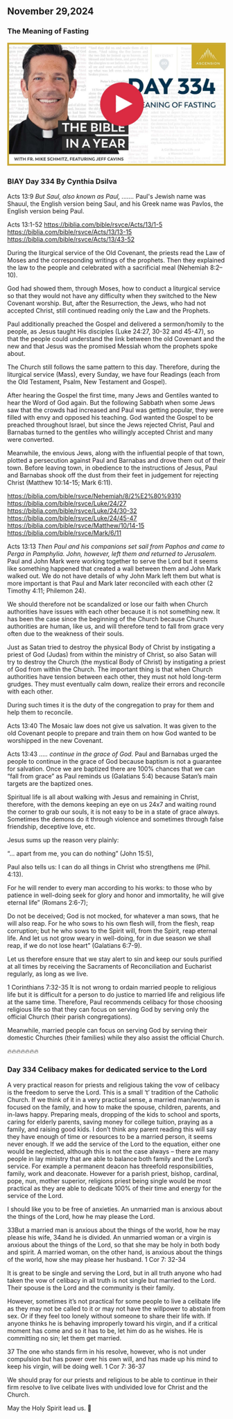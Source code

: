 ## November 29,2024

### The Meaning of Fasting

[![The Meaning of Fasting](https://raw.githubusercontent.com/linusjf/BIAY/main/November/jpgs/Day334.jpg)](https://youtu.be/a_8r-a9J8WU "The Meaning of Fasting")

### BIAY Day 334 By Cynthia Dsilva

Acts 13:9
*But Saul, also known as Paul, .......*
Paul's Jewish name was Shauul, the English version being Saul,
and his Greek name was Pavlos, the English version being Paul.

Acts 13:1-52
<https://biblia.com/bible/rsvce/Acts/13/1-5>
<https://biblia.com/bible/rsvce/Acts/13/13-15>
<https://biblia.com/bible/rsvce/Acts/13/43-52>

During the liturgical service of the Old Covenant, the priests read the Law of Moses and the corresponding writings of the prophets.  Then they explained the law to the people and celebrated with a sacrificial meal (Nehemiah 8:2–10).

God had showed them, through Moses, how to conduct a liturgical service so that they would not have any difficulty when they switched to the New Covenant worship.  But, after the Resurrection, the Jews, who had not accepted Christ, still continued reading only the Law and the Prophets.

Paul additionally preached the Gospel and delivered a sermon/homily to the people, as Jesus taught His disciples (Luke 24:27, 30-32 and 45-47), so that the people could understand the link between the old Covenant and the new and that Jesus was the promised Messiah whom the prophets spoke about.

The Church still follows the same pattern to this day.  Therefore, during the liturgical service (Mass), every Sunday, we have four Readings (each from the Old Testament, Psalm, New Testament and Gospel).

After hearing the Gospel the first time, many Jews and Gentiles wanted to hear the Word of God again.  But the following Sabbath when some Jews saw that the crowds had increased and Paul was getting popular, they were filled with envy and opposed his teaching.  God wanted the Gospel to be preached throughout Israel, but since the Jews rejected Christ, Paul and Barnabas turned to the gentiles who willingly accepted Christ and many were converted.

Meanwhile, the envious Jews, along with the influential people of that town, plotted a persecution against Paul and Barnabas and drove them out of their town.  Before leaving town, in obedience to the instructions of Jesus, Paul and Barnabas shook off the dust from their feet in judgement for rejecting Christ (Matthew 10:14-15; Mark 6:11).

<https://biblia.com/bible/rsvce/Nehemiah/8/2%E2%80%9310>
<https://biblia.com/bible/rsvce/Luke/24/27>
<https://biblia.com/bible/rsvce/Luke/24/30-32>
<https://biblia.com/bible/rsvce/Luke/24/45-47>
<https://biblia.com/bible/rsvce/Matthew/10/14-15>
<https://biblia.com/bible/rsvce/Mark/6/11>

Acts 13:13
*Then Paul and his companions set sail from Paphos and came to Perga in Pamphylia. John, however, left them and returned to Jerusalem.*
Paul and John Mark were working together to serve the Lord but it seems like something happened that created a wall between them and John Mark walked out.
We do not have details of why John Mark left them but what is more important is that Paul and Mark later reconciled with each other (2 Timothy 4:11; Philemon 24).

We should therefore not be scandalized or lose our faith when Church authorities have issues with each other because it is not something new.  It has been the case since the beginning of the Church because Church authorities are human, like us, and will therefore tend to fall from grace very often due to the weakness of their souls.

Just as Satan tried to destroy the physical Body of Christ by instigating a priest of God (Judas) from within the ministry of Christ, so also Satan will try to destroy the Church (the mystical Body of Christ) by instigating a priest of God from within the Church.
The important thing is that when Church authorities have tension between each other, they must not hold long-term grudges. They must eventually calm down, realize their errors and reconcile with each other.

During such times it is the duty of the congregation to pray for them and help them to reconcile.

Acts 13:40
The Mosaic law does not give us salvation.  It was given to the old Covenant people to prepare and train them on how God wanted to be worshipped in the new Covenant.

Acts 13:43
*….. continue in the grace of God.*
Paul and Barnabas urged the people to continue in the grace of God because baptism is not a guarantee for salvation.  Once we are baptized there are 100% chances that we can “fall from grace” as Paul reminds us (Galatians 5:4) because Satan’s main targets are the baptized ones.

Spiritual life is all about walking with Jesus and remaining in Christ, therefore, with the demons keeping an eye on us 24x7 and waiting round the corner to grab our souls, it is not easy to be in a state of grace always.  Sometimes the demons do it through violence and sometimes through false friendship, deceptive love, etc.

Jesus sums up the reason very plainly:

“… apart from me, you can do nothing” (John 15:5),

Paul also tells us:
I can do all things in Christ who strengthens me (Phil. 4:13).

For he will render to every man according to his works: to those who by patience in well-doing seek for glory and honor and immortality, he will give eternal life” (Romans 2:6-7);

Do not be deceived; God is not mocked, for whatever a man sows, that he will also reap. For he who sows to his own flesh will, from the flesh, reap corruption; but he who sows to the Spirit will, from the Spirit, reap eternal life. And let us not grow weary in well-doing, for in due season we shall reap, if we do not lose heart” (Galatians 6:7-9).

Let us therefore ensure that we stay alert to sin and keep our souls purified at all times by receiving the Sacraments of Reconciliation and Eucharist regularly, as long as we live.

1 Corinthians 7:32-35
It is not wrong to ordain married people to religious life but it is difficult for a person to do justice to married life and religious life at the same time.  Therefore, Paul recommends celibacy for those choosing religious life so that they can focus on serving God by serving only the official Church (their parish congregations).

Meanwhile, married people can focus on serving God by serving their domestic Churches (their families) while they also assist the official Church.

🔥🔥🔥🔥🔥🔥🔥

### Day 334 Celibacy makes for dedicated service to the Lord

A very practical reason for priests and religious taking the vow of celibacy is the freedom to serve the Lord. This is a small ‘t’ tradition of the Catholic Church.
If we think of it in a very practical sense, a married man/woman is focused on the family, and how to make the spouse, children, parents, and in-laws happy. Preparing meals, dropping of the kids to school and sports, caring for elderly parents, saving money for college tuition, praying as a family, and raising good kids. I don’t think any parent reading this will say they have enough of time or resources to be a married person, it seems never enough. If we add the service of the Lord to the equation, either one would be neglected, although this is not the case always – there are many people in lay ministry that are able to balance both family and the Lord’s service. For example a permanent deacon has threefold responsibilities, family, work and deaconate. However for a parish priest, bishop, cardinal, pope, nun, mother superior, religions priest being single would be most practical as they are able to dedicate 100% of their time and energy for the service of the Lord.

I should like you to be free of anxieties. An unmarried man is anxious about the things of the Lord, how he may please the Lord.

33But a married man is anxious about the things of the world, how he may please his wife,
34and he is divided. An unmarried woman or a virgin is anxious about the things of the Lord, so that she may be holy in both body and spirit. A married woman, on the other hand, is anxious about the things of the world, how she may please her husband. 1 Cor 7: 32-34

It is great to be single and serving the Lord, but in all truth anyone who had taken the vow of celibacy in all truth is not single but married to the Lord. Their spouse is the Lord and the community is their family.

However, sometimes it’s not practical for some people to live a celibate life as they may not be called to it or may not have the willpower to abstain from sex. Or if they feel too lonely without someone to share their life with.
If anyone thinks he is behaving improperly toward his virgin, and if a critical moment has come and so it has to be, let him do as he wishes. He is committing no sin; let them get married.

37 The one who stands firm in his resolve, however, who is not under compulsion but has power over his own will, and has made up his mind to keep his virgin, will be doing well. 1 Cor 7: 36-37

We should pray for our priests and religious to be able to continue in their firm resolve to live celibate lives with undivided love for Christ and the Church.

May the Holy Spirit lead us. 🙏
